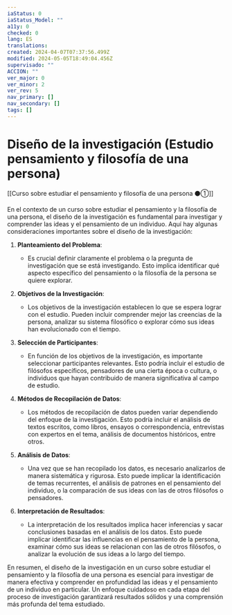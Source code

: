 ```yaml
---
iaStatus: 0
iaStatus_Model: ""
a11y: 0
checked: 0
lang: ES
translations: 
created: 2024-04-07T07:37:56.499Z
modified: 2024-05-05T18:49:04.456Z
supervisado: ""
ACCION: ""
ver_major: 0
ver_minor: 2
ver_rev: 5
nav_primary: []
nav_secondary: []
tags: []
---
```

# Diseño de la investigación (Estudio pensamiento y filosofía de una persona)

[[Curso sobre estudiar el pensamiento y filosofía de una persona ⚫①]]

En el contexto de un curso sobre estudiar el pensamiento y la filosofía de una persona, el diseño de la investigación es fundamental para investigar y comprender las ideas y el pensamiento de un individuo. Aquí hay algunas consideraciones importantes sobre el diseño de la investigación:

1. **Planteamiento del Problema**:
   - Es crucial definir claramente el problema o la pregunta de investigación que se está investigando. Esto implica identificar qué aspecto específico del pensamiento o la filosofía de la persona se quiere explorar.

2. **Objetivos de la Investigación**:
   - Los objetivos de la investigación establecen lo que se espera lograr con el estudio. Pueden incluir comprender mejor las creencias de la persona, analizar su sistema filosófico o explorar cómo sus ideas han evolucionado con el tiempo.

3. **Selección de Participantes**:
   - En función de los objetivos de la investigación, es importante seleccionar participantes relevantes. Esto podría incluir el estudio de filósofos específicos, pensadores de una cierta época o cultura, o individuos que hayan contribuido de manera significativa al campo de estudio.

4. **Métodos de Recopilación de Datos**:
   - Los métodos de recopilación de datos pueden variar dependiendo del enfoque de la investigación. Esto podría incluir el análisis de textos escritos, como libros, ensayos o correspondencia, entrevistas con expertos en el tema, análisis de documentos históricos, entre otros.

5. **Análisis de Datos**:
   - Una vez que se han recopilado los datos, es necesario analizarlos de manera sistemática y rigurosa. Esto puede implicar la identificación de temas recurrentes, el análisis de patrones en el pensamiento del individuo, o la comparación de sus ideas con las de otros filósofos o pensadores.

6. **Interpretación de Resultados**:
   - La interpretación de los resultados implica hacer inferencias y sacar conclusiones basadas en el análisis de los datos. Esto puede implicar identificar las influencias en el pensamiento de la persona, examinar cómo sus ideas se relacionan con las de otros filósofos, o analizar la evolución de sus ideas a lo largo del tiempo.

En resumen, el diseño de la investigación en un curso sobre estudiar el pensamiento y la filosofía de una persona es esencial para investigar de manera efectiva y comprender en profundidad las ideas y el pensamiento de un individuo en particular. Un enfoque cuidadoso en cada etapa del proceso de investigación garantizará resultados sólidos y una comprensión más profunda del tema estudiado.